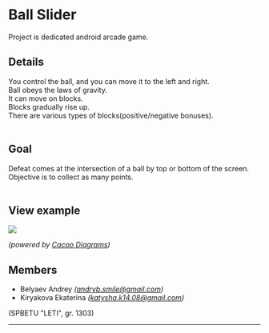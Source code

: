 # Ball Slider #

Project is dedicated android arcade game.

## Details ##

You control the ball, and you can move it to the left and right.<br>
Ball obeys the laws of gravity.<br>
It can move on blocks.<br>
Blocks gradually rise up.<br>
There are various types of blocks(positive/negative bonuses).<br>
<br>
<h2>Goal</h2>

Defeat comes at the intersection of a ball by top or bottom of the screen.<br>
Objective is to collect as many points.<br>
<br>
<h2>View example</h2>

<img src='http://gifok.net/images/2014/04/17/Wireframe1.png' />

<i>(powered by <a href='https://cacoo.com'>Cacoo Diagrams</a>)</i>

<h2>Members</h2>

- Belyaev Andrey <i>(andryb.smile@gmail.com)</i><br>
- Kiryakova Ekaterina <i>(katysha.k14.08@gmail.com)</i><br>

(SPBETU "LETI", gr. 1303)<br>

<hr />
